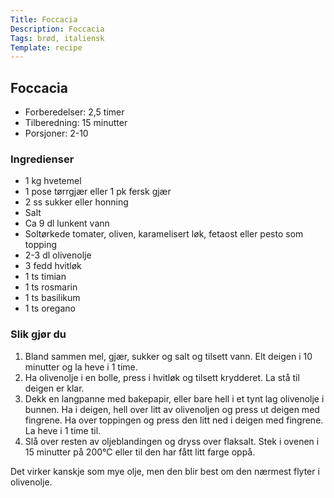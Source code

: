 ```yaml
---
Title: Foccacia
Description: Foccacia
Tags: brød, italiensk
Template: recipe
---
```

## Foccacia
<!-- ![Naan bread](%assets_url%/naan.jpg) -->

- Forberedelser: 2,5 timer
- Tilberedning: 15 minutter
- Porsjoner: 2-10

### Ingredienser
<!-- for eksempel - 7g tørrgjær -->

- 1 kg hvetemel
- 1 pose tørrgjær eller 1 pk fersk gjær
- 2 ss sukker eller honning
- Salt
- Ca 9 dl lunkent vann
- Soltørkede tomater, oliven, karamelisert løk, fetaost eller pesto som topping
- 2-3 dl olivenolje
- 3 fedd hvitløk
- 1 ts timian
- 1 ts rosmarin
- 1 ts basilikum
- 1 ts oregano

### Slik gjør du

1. Bland sammen mel, gjær, sukker og salt og tilsett vann. Elt deigen i 10 minutter og la heve i 1 time.
2. Ha olivenolje i en bolle, press i hvitløk og tilsett krydderet. La stå til deigen er klar.
3. Dekk en langpanne med bakepapir, eller bare hell i et tynt lag olivenolje i bunnen. Ha i deigen, hell over litt av olivenoljen og press ut deigen med fingrene. Ha over toppingen og press den litt ned i deigen med fingrene. La heve i 1 time til.
4. Slå over resten av oljeblandingen og dryss over flaksalt. Stek i ovenen i 15 minutter på 200&deg;C eller til den har fått litt farge oppå.

Det virker kanskje som mye olje, men den blir best om den nærmest flyter i olivenolje.
